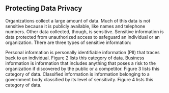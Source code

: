 ## Protecting Data Privacy

Organizations collect a large amount of data. Much of this data is not sensitive because it is publicly available, like names and telephone numbers. Other data collected, though, is sensitive. Sensitive information is data protected from unauthorized access to safeguard an individual or an organization. There are three types of sensitive information:

Personal information is personally identifiable information (PII) that traces back to an individual. Figure 2 lists this category of data.
Business information is information that includes anything that poses a risk to the organization if discovered by the public or a competitor. Figure 3 lists this category of data.
Classified information is information belonging to a government body classified by its level of sensitivity. Figure 4 lists this category of data.
